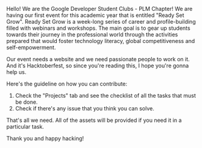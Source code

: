 Hello! We are the Google Developer Student Clubs - PLM Chapter!
We are having our first event for this academic year that is entitled "Ready Set Grow". Ready Set Grow is a week-long series of career and profile-building filled with 
webinars and workshops. The main goal is to gear up students towards their journey in the professional world through the activities prepared that would foster technology 
literacy, global competitiveness and self-empowerment.

Our event needs a website and we need passionate people to work on it. And it's Hacktoberfest, so since you're reading this, I hope you're gonna help us.

Here's the guideline on how you can contribute:

1. Check the "Projects" tab and see the checklist of all the tasks that must be done.
2. Check if there's any issue that you think you can solve.

That's all we need. All of the assets will be provided if you need it in a particular task.

Thank you and happy hacking!
